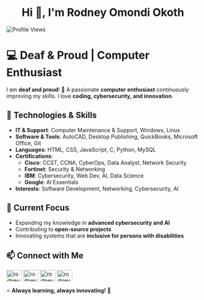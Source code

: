 <h1 align="center">Hi 👋, I'm Rodney Omondi Okoth</h1>

![Profile Views](https://komarev.com/ghpvc/?username=rodneyomondi98&color=blue)

# 💻 Deaf & Proud | Computer Enthusiast

I am **deaf and proud**! 🚀 A passionate **computer enthusiast** continuously improving my skills. I love **coding, cybersecurity, and innovation**.

## 🔧 Technologies & Skills

- **IT & Support**: Computer Maintenance & Support, Windows, Linux
- **Software & Tools**: AutoCAD, Desktop Publishing, QuickBooks, Microsoft Office, Git
- **Languages**: HTML, CSS, JavaScript, C, Python, MySQL
- **Certifications**: 
  - **Cisco**: CCST, CCNA, CyberOps, Data Analyst, Network Security
  - **Fortinet**: Security & Networking
  - **IBM**: Cybersecurity, Web Dev, AI, Data Science
  - **Google**: AI Essentials
- **Interests**: Software Development, Networking, Cybersecurity, AI

## 🌱 Current Focus

- Expanding my knowledge in **advanced cybersecurity and AI**
- Contributing to **open-source projects**
- Innovating systems that are **inclusive for persons with disabilities**

## 📫 Connect with Me

<p align="left">
<a href="https://twitter.com/rodney_omondi98" target="blank"><img align="center" src="https://raw.githubusercontent.com/rahuldkjain/github-profile-readme-generator/master/src/images/icons/Social/twitter.svg" alt="rodney_omondi98" height="30" width="40" /></a>
<a href="https://linkedin.com/in/rodneyomondi98" target="blank"><img align="center" src="https://raw.githubusercontent.com/rahuldkjain/github-profile-readme-generator/master/src/images/icons/Social/linked-in-alt.svg" alt="rodneyomondi98" height="30" width="40" /></a>
<a href="https://fb.com/rodney.omondi98" target="blank"><img align="center" src="https://raw.githubusercontent.com/rahuldkjain/github-profile-readme-generator/master/src/images/icons/Social/facebook.svg" alt="rodney.omondi98" height="30" width="40" /></a>
<a href="https://instagram.com/rodney.omondi98" target="blank"><img align="center" src="https://raw.githubusercontent.com/rahuldkjain/github-profile-readme-generator/master/src/images/icons/Social/instagram.svg" alt="rodney.omondi98" height="30" width="40" /></a>
</p>

⭐ **Always learning, always innovating!** 🚀

